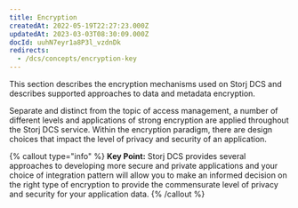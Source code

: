 ```yaml
---
title: Encryption
createdAt: 2022-05-19T22:27:23.000Z
updatedAt: 2023-03-03T08:30:09.000Z
docId: uuhN7eyr1a8P3l_vzdnDk
redirects:
  - /dcs/concepts/encryption-key
---
```


This section describes the encryption mechanisms used on Storj DCS and  describes supported approaches to data and metadata encryption.

Separate and distinct from the topic of access management, a number of different levels and applications of strong encryption are applied throughout the Storj DCS service. Within the encryption paradigm, there are design choices that impact the level of privacy and security of an application.&#x20;

{% callout type="info"  %} 
**Key Point:** Storj DCS provides several approaches to developing more secure and private applications and your choice of integration pattern will allow you to make an informed decision on the right type of encryption to provide the commensurate level of privacy and security for your application data.
{% /callout %}

